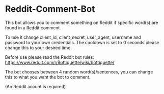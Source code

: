 # Reddit-Comment-Bot

This bot allows you to comment something on Reddit if specific word(s) are found in a Reddit comment.

To use it change client_id, client_secret, user_agent, username and password to your own credentials.
The cooldown is set to 0 seconds please change this to your desired time.

Before use please read the Reddit bot rules: https://www.reddit.com/r/Bottiquette/wiki/bottiquette/

The bot chooses between 4 random word(s)/sentences, you can change this to what you want the bot to comment.

(An Reddit acount is required)
